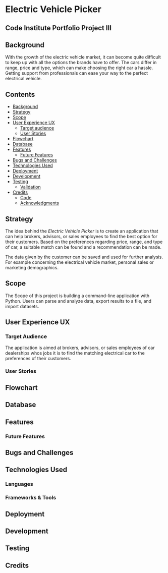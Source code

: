 # **Electric Vehicle Picker**

## **Code Institute Portfolio Project III**

## **Background**
 With the growth of the electric vehicle market, it can become quite difficult to keep up with all the options the brands have to offer. The cars differ in range, price and type, which can make choosing the right car a hassle. 
Getting support from professionals can ease your way to the perfect electrical vehicle. 

## **Contents**
* [Background](#background)
* [Strategy](#strategy)
* [Scope](#scope)
* [User Experience UX](#user-experience-ux)
    * [Target audience](#target-audience)
    * [User Stories](#user-stories)
* [Flowchart](#flowchart)
* [Database](#database)
* [Features](#features)
    * [Future Features](#future-features)
* [Bugs and Challenges](#bugs-and-challenges)
* [Technologies Used](#technologies-used)
* [Deployment](#deployment)
* [Development](#development)
* [Testing](#testing)
    * [Validation](#validation)
* [Credits](#credits)
    * [Code](#code)
    * [Acknowledgments](#acknowledgments)

## **Strategy**
The idea behind the *Electric Vehicle Picker* is to create an application that can help brokers, advisors, or sales employees to find the best option for their customers. 
Based on the preferences regarding price, range, and type of car, a suitable match can be found and a recommendation can be made. 

The data given by the customer can be saved and used for further analysis. For example concerning the electrical vehicle market, personal sales or marketing demographics.  

## **Scope**
The Scope of this project is building a command-line application with Python. Users can parse and analyze data, export results to a file, and import datasets. 

## **User Experience UX**

### **Target Audience**
The application is aimed at brokers, advisors, or sales employees of car dealerships whos jobs it is to find the matching electrical car to the preferences of their customers. 

### **User Stories**

## **Flowchart**

## **Database**

## **Features**

### **Future Features**

## **Bugs and Challenges**

## **Technologies Used**

### **Languages**

### **Frameworks & Tools**

## **Deployment**

## **Development**

## **Testing**

## **Credits**








